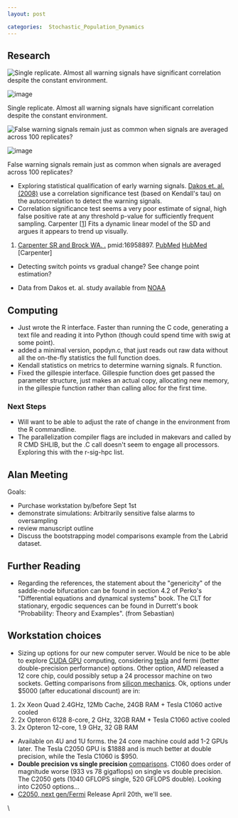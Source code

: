 ```yaml
---
layout: post

categories:  Stochastic_Population_Dynamics
---
```






 





Research
--------

![Single replicate. Almost all warning signals have significant
correlation despite the constant
environment.](http://openwetware.org/images/thumb/7/7a/False_warning.png/200px-False_warning.png)

![image](/skins/common/images/magnify-clip.png)

Single replicate. Almost all warning signals have significant
correlation despite the constant environment.

![False warning signals remain just as common when signals are averaged
across 100
replicates?](http://openwetware.org/images/thumb/a/a8/False_warning_with_replicates.png/200px-False_warning_with_replicates.png)

![image](/skins/common/images/magnify-clip.png)

False warning signals remain just as common when signals are averaged
across 100 replicates?

-   Exploring statistical qualification of early warning signals. [Dakos
    et. al.
    (2008)](http://hdl.handle.net/10.1073/pnas.0802430105 "doi:10.1073/pnas.0802430105")
    use a correlation significance test (based on Kendall's tau) on the
    autocorrelation to detect the warning signals.
-   Correlation significance test seems a very poor estimate of signal,
    high false positive rate at any threshold p-value for sufficiently
    frequent sampling. Carpenter [[1](#bibkey_Carpenter)] Fits a dynamic
    linear model of the SD and argues it appears to trend up visually.

1.  [Carpenter SR and Brock WA.
    .](http://eutils.ncbi.nlm.nih.gov/entrez/eutils/elink.fcgi?cmd=prlinks&dbfrom=pubmed&retmode=ref&id=16958897 "View or buy article from publisher (if available)")
    pmid:16958897.
    [PubMed](http://eutils.ncbi.nlm.nih.gov/entrez/eutils/efetch.fcgi?db=pubmed&rettype=abstract&id=16958897 "PMID 16958897")
    [HubMed](http://www.hubmed.org/display.cgi?uids=16958897 "PMID 16958897")
    [Carpenter]

-   Detecting switch points vs gradual change? See change point
    estimation?

-   Data from Dakos et. al. study available from
    [NOAA](http://www.ncdc.noaa.gov/paleo/data.html "http://www.ncdc.noaa.gov/paleo/data.html")

Computing
---------

-   Just wrote the R interface. Faster than running the C code,
    generating a text file and reading it into Python (though could
    spend time with swig at some point).
-   added a minimal version, popdyn.c, that just reads out raw data
    without all the on-the-fly statistics the full function does.
-   Kendall statistics on metrics to determine warning signals. R
    function.
-   Fixed the gillespie interface. Gillespie function does get passed
    the parameter structure, just makes an actual copy, allocating new
    memory, in the gillespie function rather than calling alloc for the
    first time.

### Next Steps

-   Will want to be able to adjust the rate of change in the environment
    from the R commandline.
-   The parallelization compiler flags are included in makevars and
    called by R CMD SHLIB, but the .C call doesn't seem to engage all
    processors. Exploring this with the r-sig-hpc list.

Alan Meeting
------------

Goals:

-   Purchase workstation by/before Sept 1st
-   demonstrate simulations: Arbitrarily sensitive false alarms to
    oversampling
-   review manuscript outline
-   Discuss the bootstrapping model comparisons example from the Labrid
    dataset.

Further Reading
---------------

-   Regarding the references, the statement about the "genericity" of
    the saddle-node bifurcation can be found in section 4.2 of Perko's
    "Differential equations and dynamical systems" book. The CLT for
    stationary, ergodic sequences can be found in Durrett's book
    "Probability: Theory and Examples". (from Sebastian)

Workstation choices
-------------------

-   Sizing up options for our new computer server. Would be nice to be
    able to explore [CUDA
    GPU](http://en.wikipedia.org/wiki/CUDA#Supported_GPUs "http://en.wikipedia.org/wiki/CUDA#Supported_GPUs")
    computing, considering
    [tesla](http://www.nvidia.com/object/product_tesla_c1060_us.html "http://www.nvidia.com/object/product_tesla_c1060_us.html")
    and fermi (better double-precision performance) options. Other
    option, AMD released a 12 core chip, could possibly setup a 24
    processor machine on two sockets. Getting comparisons from [silicon
    mechanics](http://www.siliconmechanics.com/ "http://www.siliconmechanics.com/").
    Ok, options under $5000 (after educational discount) are in:

1.  2x Xeon Quad 2.4GHz, 12Mb Cache, 24GB RAM + Tesla C1060 active
    cooled
2.  2x Opteron 6128 8-core, 2 GHz, 32GB RAM + Tesla C1060 active cooled
3.  2x Opteron 12-core, 1.9 GHz, 32 GB RAM

-   Available on 4U and 1U forms. the 24 core machine could add 1-2 GPUs
    later. The Tesla C2050 GPU is $1888 and is much better at double
    precision, while the Tesla C1060 is $950.
-   **Double precision vs single precision**
    [comparisons](http://en.wikipedia.org/wiki/Nvidia_Tesla "http://en.wikipedia.org/wiki/Nvidia_Tesla").
    C1060 does order of magnitude worse (933 vs 78 gigaflops) on single
    vs double precision. The C2050 gets (1040 GFLOPS single, 520 GFLOPS
    double). Looking into C2050 options...
-   [C2050, next
    gen/Fermi](http://www.nvidia.com/object/product_tesla_C2050_C2070_us.html "http://www.nvidia.com/object/product_tesla_C2050_C2070_us.html")
    Release April 20th, we'll see.

\

